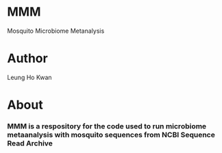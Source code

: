# MMM
Mosquito Microbiome Metanalysis

# Author
Leung Ho Kwan

# About
### MMM is a respository for the code used to run microbiome metaanalysis with mosquito sequences from NCBI Sequence Read Archive
